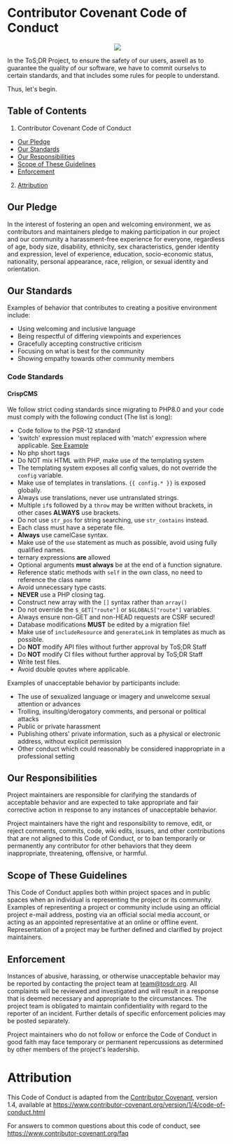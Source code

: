 # Contributor Covenant Code of Conduct

<p align="center">
	<img src="https://tosdr-branding.s3.eu-west-2.jbcdn.net/tosdr-logo-128.svg">
</p>

In the ToS;DR Project, to ensure the safety of our users, aswell as to guarantee
the quality of our software, we have to commit ourselvs to certain standards,
and that includes some rules for people to understand.

Thus, let's begin.

## Table of Contents

1. Contributor Covenant Code of Conduct
  * [Our Pledge](#our-pledge)
  * [Our Standards](#our-responsibilities)
  * [Our Responsibilities](#our-responsibilities)
  * [Scope of These Guidelines](#scope-of-these-guidelines)
  * [Enforcement](#enforcement)
2. [Attribution](#attribution)

## Our Pledge

In the interest of fostering an open and welcoming environment, we as
contributors and maintainers pledge to making participation in our project and
our community a harassment-free experience for everyone, regardless of age, body
size, disability, ethnicity, sex characteristics, gender identity and expression,
level of experience, education, socio-economic status, nationality, personal
appearance, race, religion, or sexual identity and orientation.

## Our Standards

Examples of behavior that contributes to creating a positive environment
include:

* Using welcoming and inclusive language
* Being respectful of differing viewpoints and experiences
* Gracefully accepting constructive criticism
* Focusing on what is best for the community
* Showing empathy towards other community members


### Code Standards

#### CrispCMS

We follow strict coding standards since migrating to PHP8.0 and your code must comply with the following conduct (The list is long):

- Code follow to the PSR-12 standard
- 'switch' expression must replaced with 'match' expression where applicable. [See Example](https://github.com/tosdr/CrispCMS/commit/3043fe78f2942f2bef370a7cbeeb465a54317c52#diff-3f4b79736bb8f16f9cbc502158eb95187e294b7487cf97e237ec89474e5f03d9)
- No php short tags
- Do NOT mix HTML with PHP, make use of the templating system
- The templating system exposes all config values, do not override the `config` variable.
- Make use of templates in translations. `{{ config.* }}` is exposed globally.
- Always use translations, never use untranslated strings.
- Multiple `if`s followed by a `throw` may be written without brackets, in other cases **ALWAYS** use brackets.
- Do not use `str_pos` for string searching, use `str_contains` instead.
- Each class must have a seperate file.
- **Always** use camelCase syntax.
- Make use of the `use` statement as much as possible, avoid using fully qualified names.
- ternary expressions **are** allowed
- Optional arguments **must always** be at the end of a function signature.
- Reference static methods with `self` in the own class, no need to reference the class name
- Avoid unnecessary type casts.
- **NEVER** use a PHP closing tag.
- Construct new array with the `[]` syntax rather than `array()`
- Do not override the `$_GET["route"]` or `$GLOBALS["route"]` variables.
- Always ensure non-GET and non-HEAD requests are CSRF secured!
- Database modifications **MUST** be edited by a migration file!
- Make use of `includeResource` and `generateLink` in templates as much as possible.
- Do **NOT** modify API files without further approval by ToS;DR Staff
- Do **NOT** modify CI files without further approval by ToS;DR Staff
- Write test files.
- Avoid double qoutes where applicable.

Examples of unacceptable behavior by participants include:

* The use of sexualized language or imagery and unwelcome sexual attention or
 advances
* Trolling, insulting/derogatory comments, and personal or political attacks
* Public or private harassment
* Publishing others' private information, such as a physical or electronic
 address, without explicit permission
* Other conduct which could reasonably be considered inappropriate in a
 professional setting

## Our Responsibilities

Project maintainers are responsible for clarifying the standards of acceptable
behavior and are expected to take appropriate and fair corrective action in
response to any instances of unacceptable behavior.

Project maintainers have the right and responsibility to remove, edit, or
reject comments, commits, code, wiki edits, issues, and other contributions
that are not aligned to this Code of Conduct, or to ban temporarily or
permanently any contributor for other behaviors that they deem inappropriate,
threatening, offensive, or harmful.

## Scope of These Guidelines

This Code of Conduct applies both within project spaces and in public spaces
when an individual is representing the project or its community. Examples of
representing a project or community include using an official project e-mail
address, posting via an official social media account, or acting as an appointed
representative at an online or offline event. Representation of a project may be
further defined and clarified by project maintainers.

## Enforcement

Instances of abusive, harassing, or otherwise unacceptable behavior may be
reported by contacting the project team at team@tosdr.org. All
complaints will be reviewed and investigated and will result in a response that
is deemed necessary and appropriate to the circumstances. The project team is
obligated to maintain confidentiality with regard to the reporter of an incident.
Further details of specific enforcement policies may be posted separately.

Project maintainers who do not follow or enforce the Code of Conduct in good
faith may face temporary or permanent repercussions as determined by other
members of the project's leadership.

# Attribution

This Code of Conduct is adapted from the [Contributor Covenant][homepage], version 1.4,
available at https://www.contributor-covenant.org/version/1/4/code-of-conduct.html

[homepage]: https://www.contributor-covenant.org

For answers to common questions about this code of conduct, see
https://www.contributor-covenant.org/faq
